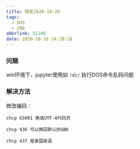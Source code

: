 ```yaml
---
title: 随笔2020-10-28
tags:
  - DOS
  - CMD
abbrlink: 51106
date: 2020-10-28 14:20:18
---
```


### 问题

win环境下，jupyter使用如 ``!dir`` 执行DOS命令乱码问题

### 解决方法

修改编码：

```dos
chcp 65001 换成UTF-8代码页

chcp 936 可以换回默认的GBK

chcp 437 是美国英语
```